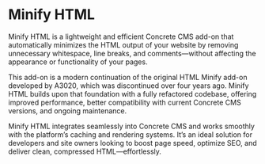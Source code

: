 # Minify HTML

Minify HTML is a lightweight and efficient Concrete CMS add-on that automatically minimizes the HTML output of your website by removing unnecessary whitespace, line breaks, and comments—without affecting the appearance or functionality of your pages.

This add-on is a modern continuation of the original HTML Minify add-on developed by A3020, which was discontinued over four years ago. Minify HTML builds upon that foundation with a fully refactored codebase, offering improved performance, better compatibility with current Concrete CMS versions, and ongoing maintenance.

Minify HTML integrates seamlessly into Concrete CMS and works smoothly with the platform’s caching and rendering systems. It’s an ideal solution for developers and site owners looking to boost page speed, optimize SEO, and deliver clean, compressed HTML—effortlessly.